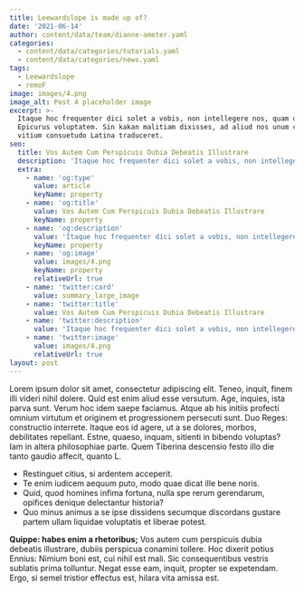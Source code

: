 ```yaml
---
title: Leewardslope is made up of?
date: '2021-06-14'
author: content/data/team/dianne-ameter.yaml
categories:
  - content/data/categories/tutorials.yaml
  - content/data/categories/news.yaml
tags:
  - Leewardslope
  - remoF
image: images/4.png
image_alt: Post 4 placeholder image
excerpt: >-
  Itaque hoc frequenter dici solet a vobis, non intellegere nos, quam dicat
  Epicurus voluptatem. Sin kakan malitiam dixisses, ad aliud nos unum certum
  vitium consuetudo Latina traduceret.
seo:
  title: Vos Autem Cum Perspicuis Dubia Debeatis Illustrare
  description: 'Itaque hoc frequenter dici solet a vobis, non intellegere nos'
  extra:
    - name: 'og:type'
      value: article
      keyName: property
    - name: 'og:title'
      value: Vos Autem Cum Perspicuis Dubia Debeatis Illustrare
      keyName: property
    - name: 'og:description'
      value: 'Itaque hoc frequenter dici solet a vobis, non intellegere nos'
      keyName: property
    - name: 'og:image'
      value: images/4.png
      keyName: property
      relativeUrl: true
    - name: 'twitter:card'
      value: summary_large_image
    - name: 'twitter:title'
      value: Vos Autem Cum Perspicuis Dubia Debeatis Illustrare
    - name: 'twitter:description'
      value: 'Itaque hoc frequenter dici solet a vobis, non intellegere nos'
    - name: 'twitter:image'
      value: images/4.png
      relativeUrl: true
layout: post
---
```


Lorem ipsum dolor sit amet, consectetur adipiscing elit. Teneo, inquit, finem illi videri nihil dolere. Quid est enim aliud esse versutum. Age, inquies, ista parva sunt. Verum hoc idem saepe faciamus. Atque ab his initiis profecti omnium virtutum et originem et progressionem persecuti sunt. Duo Reges: constructio interrete. Itaque eos id agere, ut a se dolores, morbos, debilitates repellant. Estne, quaeso, inquam, sitienti in bibendo voluptas? Iam in altera philosophiae parte. Quem Tiberina descensio festo illo die tanto gaudio affecit, quanto L.

- Restinguet citius, si ardentem acceperit.
- Te enim iudicem aequum puto, modo quae dicat ille bene noris.
- Quid, quod homines infima fortuna, nulla spe rerum gerendarum, opifices denique delectantur historia?
- Quo minus animus a se ipse dissidens secumque discordans gustare partem ullam liquidae voluptatis et liberae potest.

**Quippe: habes enim a rhetoribus;** Vos autem cum perspicuis dubia debeatis illustrare, dubiis perspicua conamini tollere. Hoc dixerit potius Ennius: Nimium boni est, cui nihil est mali. Sic consequentibus vestris sublatis prima tolluntur. Negat esse eam, inquit, propter se expetendam. Ergo, si semel tristior effectus est, hilara vita amissa est.
